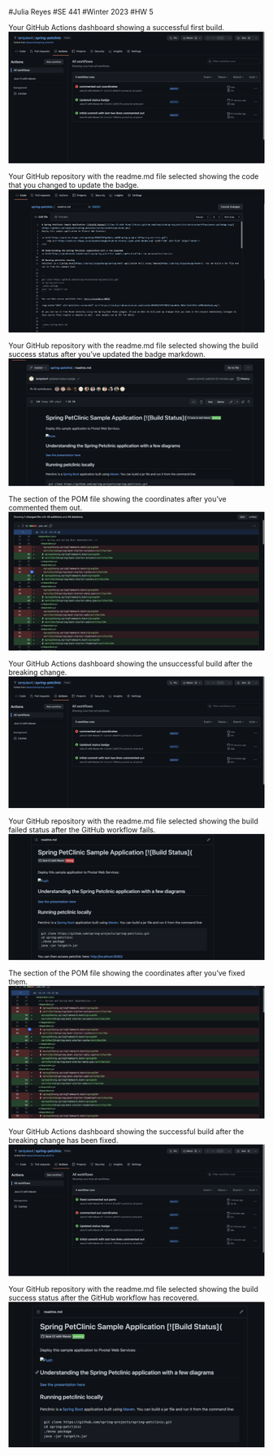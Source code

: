 #Julia Reyes
#SE 441 
#Winter 2023
#HW 5

Your GitHub Actions dashboard showing a successful first build.
![Screen Capture #1](Screencaps/Screenshot%202023-02-13%20at%205.08.41%20PM.png)

Your GitHub repository with the readme.md file selected showing the code that you changed to update the badge.
![Screen Capture #2](Screencaps/Screenshot%202023-02-13%20at%204.58.51%20PM.png)

Your GitHub repository with the readme.md file selected showing the build success status after you’ve updated the badge markdown.
![Screen Capture #3](Screencaps/Screenshot%202023-02-13%20at%205.04.03%20PM.png)

The section of the POM file showing the coordinates after you’ve commented them out.
![Screen Capture #4](Screencaps/Screenshot%202023-02-13%20at%205.16.17%20PM.png)

Your GitHub Actions dashboard showing the unsuccessful build after the breaking change.
![Screen Capture #5](Screencaps/Screenshot%202023-02-13%20at%205.08.41%20PM.png)

Your GitHub repository with the readme.md file selected showing the build failed status after the GitHub workflow fails.
![Screen Capture #6](Screencaps/Screenshot%202023-02-13%20at%205.08.56%20PM.png)

The section of the POM file showing the coordinates after you’ve fixed them.
![Screen Capture #7](Screencaps/Screenshot%202023-02-13%20at%205.14.54%20PM.png)

Your GitHub Actions dashboard showing the successful build after the breaking change has been fixed.
![Screen Capture #8](Screencaps/Screenshot%202023-02-13%20at%205.14.05%20PM.png)

Your GitHub repository with the readme.md file selected showing the build success status after the GitHub workflow has recovered.
![Screen Capture #9](Screencaps/Screenshot%202023-02-13%20at%205.14.17%20PM.png)
